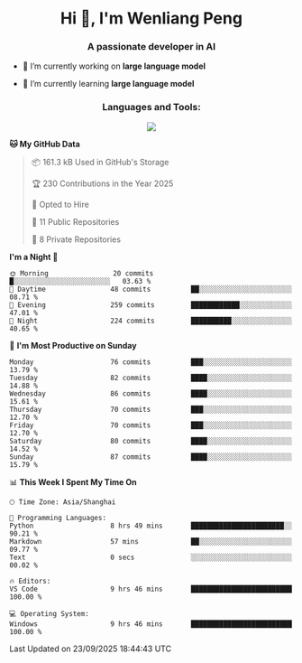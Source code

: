 <h1 align="center">Hi 👋, I'm Wenliang Peng</h1>
<h3 align="center">A passionate developer in AI</h3>

- 🔭 I’m currently working on **large language model**

- 🌱 I’m currently learning **large language model**

<!-- <h3 align="left">Connect with me:</h3> -->
<!-- <p align="left">
</p> -->

<h3 align="center">Languages and Tools:</h3>
<p align="center">
  <a href="https://skillicons.dev">
    <img src="https://skillicons.dev/icons?i=cpp,ros,docker,azure,git,linux,py,pytorch,cmake,githubactions,powershell,md&perline=6" />
  </a>
</p>


<!-- <p><img align="center" src="https://github-readme-stats.vercel.app/api/top-langs?username=bpwl0121&show_icons=true&locale=en&layout=compact" alt="bpwl0121" /></p> -->

<!-- <p><img align="center" src="https://github-readme-streak-stats.herokuapp.com/?user=bpwl0121&" alt="bpwl0121" /></p> -->

<!--START_SECTION:waka-->
**🐱 My GitHub Data** 

> 📦 161.3 kB Used in GitHub's Storage 
 > 
> 🏆 230 Contributions in the Year 2025
 > 
> 💼 Opted to Hire
 > 
> 📜 11 Public Repositories 
 > 
> 🔑 8 Private Repositories 
 > 
**I'm a Night 🦉** 

```text
🌞 Morning                20 commits          █░░░░░░░░░░░░░░░░░░░░░░░░   03.63 % 
🌆 Daytime                48 commits          ██░░░░░░░░░░░░░░░░░░░░░░░   08.71 % 
🌃 Evening                259 commits         ████████████░░░░░░░░░░░░░   47.01 % 
🌙 Night                  224 commits         ██████████░░░░░░░░░░░░░░░   40.65 % 
```
📅 **I'm Most Productive on Sunday** 

```text
Monday                   76 commits          ███░░░░░░░░░░░░░░░░░░░░░░   13.79 % 
Tuesday                  82 commits          ████░░░░░░░░░░░░░░░░░░░░░   14.88 % 
Wednesday                86 commits          ████░░░░░░░░░░░░░░░░░░░░░   15.61 % 
Thursday                 70 commits          ███░░░░░░░░░░░░░░░░░░░░░░   12.70 % 
Friday                   70 commits          ███░░░░░░░░░░░░░░░░░░░░░░   12.70 % 
Saturday                 80 commits          ████░░░░░░░░░░░░░░░░░░░░░   14.52 % 
Sunday                   87 commits          ████░░░░░░░░░░░░░░░░░░░░░   15.79 % 
```


📊 **This Week I Spent My Time On** 

```text
🕑︎ Time Zone: Asia/Shanghai

💬 Programming Languages: 
Python                   8 hrs 49 mins       ███████████████████████░░   90.21 % 
Markdown                 57 mins             ██░░░░░░░░░░░░░░░░░░░░░░░   09.77 % 
Text                     0 secs              ░░░░░░░░░░░░░░░░░░░░░░░░░   00.02 % 

🔥 Editors: 
VS Code                  9 hrs 46 mins       █████████████████████████   100.00 % 

💻 Operating System: 
Windows                  9 hrs 46 mins       █████████████████████████   100.00 % 
```


 Last Updated on 23/09/2025 18:44:43 UTC
<!--END_SECTION:waka-->

